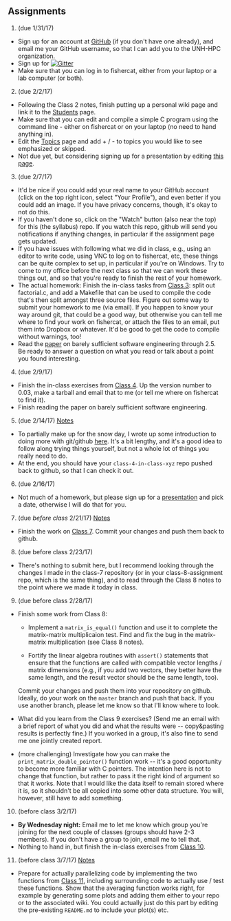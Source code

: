 
## Assignments

1. (due 1/31/17) 
 * Sign up for an account at [GitHub](https://github.com) (if you don't have one already), and email me your GitHub username, so that I can add you to the UNH-HPC organization. 
 * Sign up for [![Gitter](https://badges.gitter.im/Join%20Chat.svg)](https://gitter.im/unh-hpc/Lobby?utm_source=share-link&utm_medium=badge&utm_campaign=pr-badge)
 * Make sure that you can log in to fishercat, either from your laptop or a lab computer (or both).

2. (due 2/2/17)
 * Following the Class 2 notes, finish putting up a personal wiki page and link it to the [Students](https://github.com/unh-hpc/syllabus/wiki/Students) page.
 * Make sure that you can edit and compile a simple C program using the command line - either on fishercat or on your laptop (no need to hand anything in).
 * Edit the [Topics](https://github.com/unh-hpc/syllabus/wiki/Topics) page and add + / - to topics you would like to see emphasized or skipped.
 * Not due yet, but considering signing up for a presentation by editing [this page](https://github.com/unh-hpc/syllabus/wiki/Student-Presentations).

3. (due 2/7/17)
 * It'd be nice if you could add your real name to your GitHub account (click on the top right icon, select "Your Profile"), and even better if you could add an image. If you have privacy concerns, though, it's okay to not do this.
 * If you haven't done so, click on the "Watch" button (also near the top) for this (the syllabus) repo. If you watch this repo, github will send you notifications if anything changes, in particular if the assignment page gets updated.
 * If you have issues with following what we did in class, e.g., using an editor to write code, using VNC to log on to fishercat, etc, these things can be quite complex to set up, in particular if you're on Windows. Try to come to my office before the next class so that we can work these things out, and so that you're ready to finish the rest of your homework.
 * The actual homework: Finish the in-class tasks from [Class 3](https://github.com/unh-hpc/syllabus/wiki/Class-3): split out factorial.c, and add a Makefile that can be used to compile the code that's then split amongst three source files. Figure out some way to submit your homework to me (via email). If you happen to know your way around git, that could be a good way, but otherwise you can tell me where to find your work on fishercat, or attach the files to an email, put them into Dropbox or whatever. It'd be good to get the code to compile without warnings, too!
 * Read the [paper](BarelySufficientSoftwareEngineering.pdf) on barely sufficient software engineering through 2.5. Be ready to answer a question on what you read or talk about a point you found interesting.
 
4. (due 2/9/17)
 * Finish the in-class exercises from [Class 4](https://github.com/unh-hpc/syllabus/wiki/Class-4). Up the version number to 0.03, make a tarball and email that to me (or tell me where on fishercat to find it).
 * Finish reading the paper on barely sufficient software engineering.
 
5. (due 2/14/17)  [Notes](https://github.com/unh-hpc/syllabus/wiki/Assignment-5)
 * To partially make up for the snow day, I wrote up some introduction to doing more with git/github [here](https://github.com/unh-hpc/syllabus/wiki/Snow-Class-5). It's a bit lengthy, and it's a good idea to follow along trying things yourself, but not a whole lot of things you really need to do.
 * At the end, you should have your `class-4-in-class-xyz` repo pushed back to github, so that I can check it out.
 
6. (due 2/16/17) 
 * Not much of a homework, but please sign up for a [presentation](https://github.com/unh-hpc/syllabus/wiki/Student-Presentations) and pick a date, otherwise I will do that for you.
 
7. (due *before class* 2/21/17) [Notes](https://github.com/unh-hpc/syllabus/wiki/Assignment-7)
 * Finish the work on [Class 7](https://github.com/unh-hpc/syllabus/wiki/Class-7). Commit your changes and push them back to github.
 
8. (due before class 2/23/17)
 * There's nothing to submit here, but I recommend looking through the changes I made in the class-7 repository (or in your class-8-assignment repo, which is the same thing), and to read through the Class 8 notes to the point where we made it today in class.
 
9. (due before class 2/28/17)

  * Finish some work from Class 8:
 
    * Implement a `matrix_is_equal()` function and use it to complete the matrix-matrix multiplicaion test. Find and fix the bug in the matrix-matrix multiplication (see Class 8 notes).

    * Fortify the linear algebra routines with `assert()` statements that ensure that the functions are called with compatible vector lengths / matrix dimensions (e.g., if you add two vectors, they better have the same length, and the result vector should be the same length, too).

    Commit your changes and push them into your repository on github. Ideally, do your work on the `master` branch and push that back. If you use another branch, please let me know so that I'll know where to look.

  * What did you learn from the Class 9 exercises? (Send me an email with a brief report of what you did and what the results were -- copy&pasting results is perfectly fine.) If you worked in a group, it's also fine to send me one jointly created report.

  * (more challenging) Investigate how you can make the `print_matrix_double_pointer()` function work -- it's a good opportunity to become more familiar with C pointers. The intention here is not to change that function, but rather to pass it the right kind of argument so that it works. Note that I would like the data itself to remain stored where it is, so it shouldn't be all copied into some other data structure. You will, however, still have to add something.

10. (before class 3/2/17)

  * **By Wednesday night:** Email me to let me know which group you're joining for the next couple of classes (groups should have 2-3 members). If you don't have a group to join, email me to tell that.
  * Nothing to hand in, but finish the in-class exercises from [Class 10](https://github.com/unh-hpc/syllabus/wiki/Class-10).

11. (before class 3/7/17) [Notes](https://github.com/unh-hpc/syllabus/wiki/Assignment-11)

  * Prepare for actually parallelizing code by implementing the two functions from [Class 11](https://github.com/unh-hpc/syllabus/wiki/Class-11), including surrounding code to actually use / test these functions. Show that the averaging function works right, for example by generating some plots and adding them either to your repo or to the associated wiki. You could actually just do this part by editing the pre-existing `README.md` to include your plot(s) etc.

